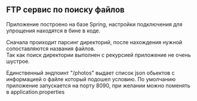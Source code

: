 ## FTP сервис по поиску файлов

Приложение построено на базе Spring, настройки подключения для упрощения находятся в бине в коде.
  
Сначала проиходит парсинг директорий, после нахождения нужной сопоставляются названия файлов.  
Так как поиск директории выполнен с рекурсией приложение не очень шустрое.  
  
Единственный эндпоинт "/photos" выдает список json обьектов с информацией о файле который подошел условию.
По умолчанию приложение запускается на порту 8090, при желании можно поменять в application.properties
